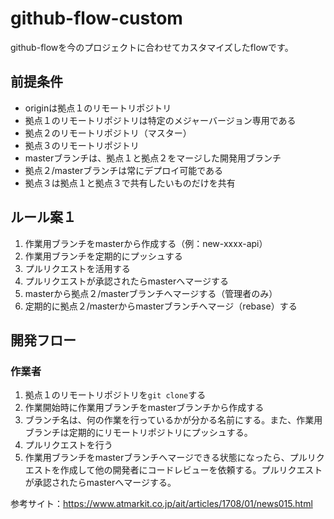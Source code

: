 # github-flow-custom
github-flowを今のプロジェクトに合わせてカスタマイズしたflowです。

## 前提条件
- originは拠点１のリモートリポジトリ
- 拠点１のリモートリポジトリは特定のメジャーバージョン専用である
- 拠点２のリモートリポジトリ（マスター）
- 拠点３のリモートリポジトリ
- masterブランチは、拠点１と拠点２をマージした開発用ブランチ
- 拠点２/masterブランチは常にデプロイ可能である
- 拠点３は拠点１と拠点３で共有したいものだけを共有

## ルール案１
1. 作業用ブランチをmasterから作成する（例：new-xxxx-api）
2. 作業用ブランチを定期的にプッシュする
3. プルリクエストを活用する
4. プルリクエストが承認されたらmasterへマージする
5. masterから拠点２/masterブランチへマージする（管理者のみ）
6. 定期的に拠点２/masterからmasterブランチへマージ（rebase）する

## 開発フロー
### 作業者
1. 拠点１のリモートリポジトリを`git clone`する
2. 作業開始時に作業用ブランチをmasterブランチから作成する
3. ブランチ名は、何の作業を行っているかが分かる名前にする。また、作業用ブランチは定期的にリモートリポジトリにプッシュする。
4. プルリクエストを行う
5. 作業用ブランチをmasterブランチへマージできる状態になったら、プルリクエストを作成して他の開発者にコードレビューを依頼する。プルリクエストが承認されたらmasterへマージする。

参考サイト：https://www.atmarkit.co.jp/ait/articles/1708/01/news015.html
